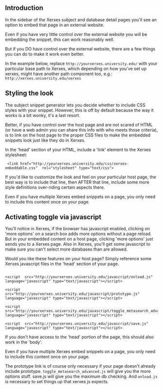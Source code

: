 ## Introduction ##

In the sidebar of the Xerxes subject and database detail pages you'll see an option to embed that page in an external website.

Even if you have very little control over the external website you will be embedding the snippet, this can work reasonably well.

But if you DO have control over the external website, there are a few things you can do to make it work even better.

In the example below, replace `http://yourxerxes.university.edu/` with your particular base path to Xerxes, which depending on how you've set up xerxes, might have another path component too, e.g.: `http://xerxes.university.edu/xerxes`


## Styling the look ##

The subject snippet generator lets you decide whether to include CSS styles with your snippet. However, this is off by default because the way it works is a bit wonky, it's a last resort.

Better, if you have control over the host page and are not scared of HTML (or have a web admin you can share this info with who meets those criteria), is to link on the host page to the proper CSS files to make the embedded snippets look just like they do in Xerxes.

In the 'head' section of your HTML, include a 'link' element to the Xerxes stylesheet:

```
 <link href="http://yourxerxes.university.edu/css/xerxes-embeddable.css"  rel="stylesheet" type="text/css">
```

If you'd like to customize the look and feel on your particular host page, the best way is to include that line, then AFTER that line, include some more style definitions over-riding certain aspects there.

Even if you have multiple Xerxes embed snippets on a page, you only need to include this content once on your page.

## Activating toggle via javascript ##

You'll notice in Xerxes, if the browser has javascript enabled, clicking on 'more options' on a search box adds more options without a page reload. But in your embedded content on a host page, clicking 'more options' just sends you to a Xerxes page. Also in Xerxes, you'll get some javascript to make sure you can't select more databases than are allowed.

Would you like these features  on your host page?  Simply reference some Xerxes javascript files in the 'head' section of your page.

```

<script  src="http://yourxerxes.university.edu/javascript/onload.js" language="javascript" type="text/javascript"></script>

<script  src="http://yourxerxes.university.edu/javascript/prototype.js" language="javascript" type="text/javascript"></script>

<script  src="http://yourxerxes.university.edu/javascript/toggle_metasearch_advanced.js" language="javascript" type="text/javascript"></script>

<script  src="http://yourxerxes.university.edu/javascript/save.js" language="javascript" type="text/javascript"></script>

```

If you don't have access to the 'head' portion of the page, this should also work in the 'body'.

Even if you have multiple Xerxes embed snippets on a page, you only need to include this content once on your page.

The prototype link is of course only necessary if your page doesn't already include prototype.  `toggle_metasearch_advanced.js` will give you the more options stuff. save.js will give you the maximum db checking.  And `onload.js` is necessary to set things up that xerxes js expects.